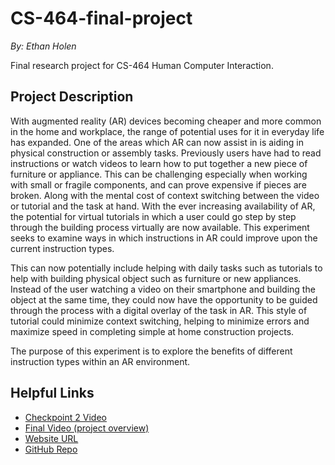 # CS-464-final-project


*By: Ethan Holen*


Final research project for CS-464 Human Computer Interaction.



## Project Description

With augmented reality (AR) devices becoming cheaper and more common in the home and workplace, the range of potential uses for it in everyday life has expanded. One of the areas which AR can now assist in is aiding in physical construction or assembly tasks. Previously users have had to read instructions or watch videos to learn how to put together a new piece of furniture or appliance. This can be challenging especially when working with small or fragile components, and can prove expensive if pieces are broken. Along with the mental cost of context switching between the video or tutorial and the task at hand. With the ever increasing availability of AR, the potential for virtual tutorials in which a user could go step by step through the building process virtually are now available. This experiment seeks to examine ways in which instructions in AR could improve upon the current instruction types.

This can now potentially include helping with daily tasks such as tutorials to help with building physical object such as furniture or new appliances. Instead of the user watching a video on their smartphone and building the object at the same time, they could now have the opportunity to be guided through the process with a digital overlay of the task in AR. This style of tutorial could minimize context switching, helping to minimize errors and maximize speed in completing simple at home construction projects.

The purpose of this experiment is to explore the benefits of different instruction types within an AR environment.





## Helpful Links

- [Checkpoint 2 Video](https://youtu.be/ZNP0AYPcdKY)
- [Final Video (project overview)]()
- [Website URL](website/index.html)
- [GitHub Repo](https://github.com/EthanHolen/CS-464-final-project)


